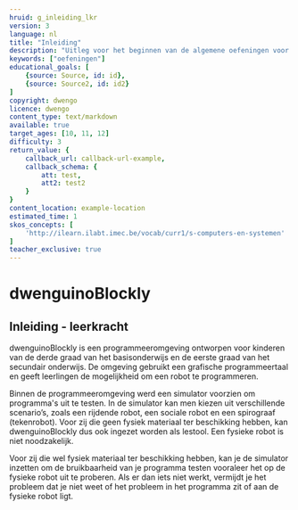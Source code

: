 ```yaml
---
hruid: g_inleiding_lkr
version: 3
language: nl
title: "Inleiding"
description: "Uitleg voor het beginnen van de algemene oefeningen voor de dwenguinoblockly simulator"
keywords: ["oefeningen"]
educational_goals: [
    {source: Source, id: id}, 
    {source: Source2, id: id2}
]
copyright: dwengo
licence: dwengo
content_type: text/markdown
available: true
target_ages: [10, 11, 12]
difficulty: 3
return_value: {
    callback_url: callback-url-example,
    callback_schema: {
        att: test,
        att2: test2
    }
}
content_location: example-location
estimated_time: 1
skos_concepts: [
    'http://ilearn.ilabt.imec.be/vocab/curr1/s-computers-en-systemen'
]
teacher_exclusive: true
---
```

# dwenguinoBlockly
## Inleiding - leerkracht

dwenguinoBlockly is een programmeeromgeving ontworpen voor kinderen van de derde graad van het basisonderwijs en de eerste graad van het secundair onderwijs. De omgeving gebruikt een grafische programmeertaal en geeft leerlingen de mogelijkheid om een robot te programmeren. 

Binnen de programmeeromgeving werd een simulator voorzien om programma's uit te testen. In de simulator kan men kiezen uit verschillende scenario’s, zoals een rijdende robot, een sociale robot en een spirograaf (tekenrobot). 
Voor zij die geen fysiek materiaal ter beschikking hebben, kan dwenguinoBlockly dus ook ingezet worden als lestool. Een fysieke robot is niet noodzakelijk.

Voor zij die wel fysiek materiaal ter beschikking hebben, kan je de simulator inzetten om de bruikbaarheid van je programma testen vooraleer het op de fysieke robot uit te proberen. Als er dan iets niet werkt, vermijdt je het probleem dat je niet weet of het probleem in het programma zit of aan de fysieke robot ligt.